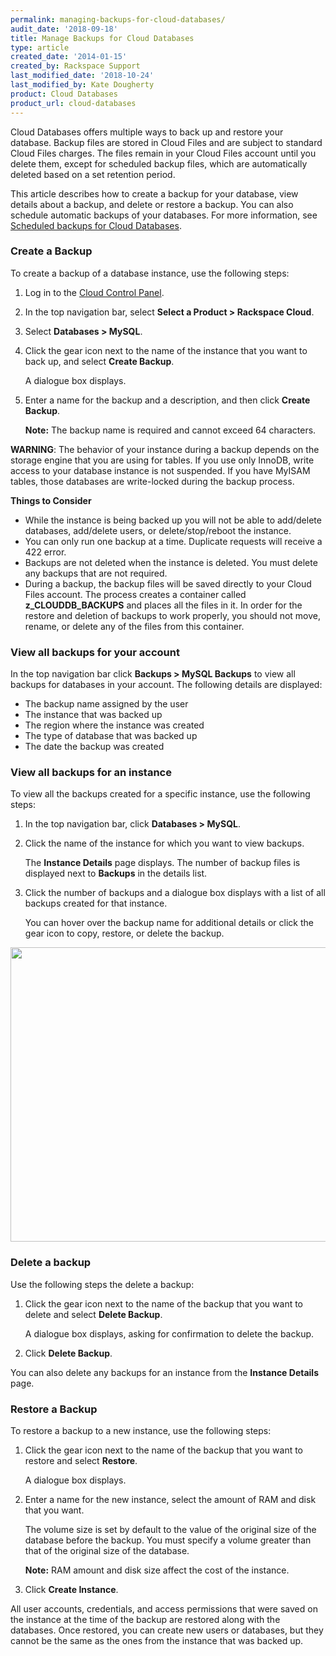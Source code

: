```yaml
---
permalink: managing-backups-for-cloud-databases/
audit_date: '2018-09-18'
title: Manage Backups for Cloud Databases
type: article
created_date: '2014-01-15'
created_by: Rackspace Support
last_modified_date: '2018-10-24'
last_modified_by: Kate Dougherty
product: Cloud Databases
product_url: cloud-databases
---
```


Cloud Databases offers multiple ways to back up and restore your
database. Backup files are stored in Cloud Files and are subject to
standard Cloud Files charges. The files remain in your
Cloud Files account until you delete them, except for scheduled backup
files, which are automatically deleted based on a set retention period.

This article describes how to create a backup for your database, view details
about a backup, and delete or restore a backup. You can also schedule
automatic backups of your databases. For more information, see
[Scheduled backups for Cloud Databases](/how-to/scheduled-backups-for-cloud-databases).

### Create a Backup

To create a backup of a database instance, use the following steps:

1. Log in to the [Cloud Control Panel](https://login.rackspace.com/).
2. In the top navigation bar, select **Select a Product > Rackspace Cloud**.
2. Select **Databases > MySQL**.
3. Click the gear icon next to the name of the instance that you want
   to back up, and select **Create Backup**.

   A dialogue box displays.

4. Enter a name for the backup and a description, and then click
   **Create Backup**.

   **Note:** The backup name is required and cannot exceed 64 characters.

**WARNING**: The behavior of your instance during a backup depends on
the storage engine that you are using for tables. If you use only
InnoDB, write access to your database instance is not suspended.
If you have MyISAM tables, those databases are write-locked
during the backup process.

**Things to Consider**

-   While the instance is being backed up you will not be able to
    add/delete databases, add/delete users, or delete/stop/reboot
    the instance.
-   You can only run one backup at a time. Duplicate requests will
    receive a 422 error.
-   Backups are not deleted when the instance is deleted. You must
    delete any backups that are not required.
-   During a backup, the backup files will be saved directly to your
    Cloud Files account. The process creates a container called
    **z\_CLOUDDB\_BACKUPS** and places all the files in it. In order for the
    restore and deletion of backups to work properly, you should not
    move, rename, or delete any of the files from this container.

### View all backups for your account

In the top navigation bar click **Backups > MySQL Backups** to view all
backups for databases in your account. The following details are displayed:

- The backup name assigned by the user
- The instance that was backed up
- The region where the instance was created
- The type of database that was backed up
- The date the backup was created

### View all backups for an instance

To view all the backups created for a specific instance, use the following
steps:

1. In the top navigation bar, click **Databases > MySQL**.
2. Click the name of the instance for which you want to view backups.

   The **Instance Details** page displays. The number of backup files is
   displayed next to **Backups** in the details list.

3. Click the number of backups and a dialogue box displays with a list
   of all backups created for that instance.

   You can hover over the backup name for additional details or click the
   gear icon to copy, restore, or delete the backup.

<img src="{% asset_path cloud-databases/managing-backups-for-cloud-databases/ListDetailsInstance.png %}" width="611" height="471" />

### Delete a backup

Use the following steps the delete a backup:

1. Click the gear icon next to the name of the backup that you want to
   delete and select **Delete Backup**.

   A dialogue box displays, asking for confirmation to delete the backup.

2. Click **Delete Backup**.

You can also delete any backups for an instance from the **Instance
Details** page.

### Restore a Backup

To restore a backup to a new instance, use the following steps:

1. Click the gear icon next to the name of the backup that you want to restore
   and select **Restore**.

   A dialogue box displays.

2. Enter a name for the new instance, select the amount of RAM and disk that
   you want.

   The volume size is set by default to the value of the original size of the
   database before the backup. You must specify a volume greater than that of
   the original size of the database.

   **Note:** RAM amount and disk size affect the cost of the instance.

3. Click **Create Instance**.

All user accounts, credentials, and access permissions that were saved
on the instance at the time of the backup are restored along with
the databases. Once restored, you can create new users or databases, but
they cannot be the same as the ones from the instance that was backed
up.

